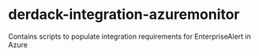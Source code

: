 # derdack-integration-azuremonitor
Contains scripts to populate integration requirements for EnterpriseAlert in Azure
